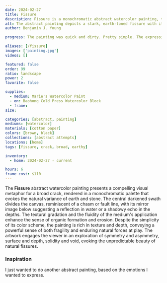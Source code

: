 ```yaml
---
date: 2024-02-27
title: Fissure
description: Fissure is a monochromatic abstract watercolor painting, that I just felt like expressing in a painting one evening.
alt: The abstract painting depicts a stark, earth-toned fissure with its reflection, conveying a sense of division or a singular broad crack.
author: Benjamin J. Young

progress: The painting was quick and dirty. Pretty simple. The expression only lasted a hour.

aliases: [/fissure]
images: ['painting.jpg']
videos: []

featured: false
order: 99
ratio: landscape
power: 2
favorite: false

supplies:
  - medium: Marie's Watercolor Paint
  - on: Baohong Cold Press Watercolor Block
  - frame: 
size: 

categories: [abstract, painting]
mediums: [watercolor]
materials: [cotton paper]
colors: [brown, black]
collections: [abstract attempts]
locations: [home]
tags: [fissure, crack, broad, earthy]

inventory:
  - home: 2024-02-27 - current

hours: 6
frame cost: $110
---
```


The **Fissure** abstract watercolor painting presents a compelling visual metaphor for a broad crack, rendered in a monochromatic palette that evokes the natural variance of earth and stone. The central darkened swath divides the canvas, reminiscent of a chasm or fault line, with its mirror image below suggesting a reflection in water or a shadowy echo in the depths. The textural gradation and the fluidity of the medium's application enhance the sense of organic formation and erosion. Despite the simplicity of its color scheme, the painting is rich in texture and depth, conveying a powerful sense of both fragility and enduring natural forces at play. The artwork engages the viewer in an exploration of symmetry and asymmetry, surface and depth, solidity and void, evoking the unpredictable beauty of natural fissures.

### Inspiration ###

I just wanted to do another abstract painting, based on the emotions I wanted to express.